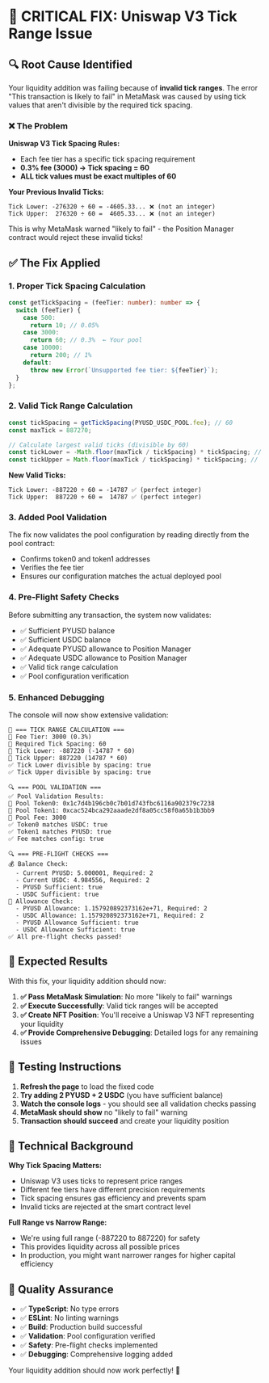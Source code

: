 # 🚨 CRITICAL FIX: Uniswap V3 Tick Range Issue

## 🔍 Root Cause Identified

Your liquidity addition was failing because of **invalid tick ranges**. The error "This transaction is likely to fail" in MetaMask was caused by using tick values that aren't divisible by the required tick spacing.

### ❌ The Problem

**Uniswap V3 Tick Spacing Rules:**

- Each fee tier has a specific tick spacing requirement
- **0.3% fee (3000) → Tick spacing = 60**
- **ALL tick values must be exact multiples of 60**

**Your Previous Invalid Ticks:**

```
Tick Lower: -276320 ÷ 60 = -4605.33... ❌ (not an integer)
Tick Upper:  276320 ÷ 60 =  4605.33... ❌ (not an integer)
```

This is why MetaMask warned "likely to fail" - the Position Manager contract would reject these invalid ticks!

## ✅ The Fix Applied

### 1. **Proper Tick Spacing Calculation**

```typescript
const getTickSpacing = (feeTier: number): number => {
  switch (feeTier) {
    case 500:
      return 10; // 0.05%
    case 3000:
      return 60; // 0.3%  ← Your pool
    case 10000:
      return 200; // 1%
    default:
      throw new Error(`Unsupported fee tier: ${feeTier}`);
  }
};
```

### 2. **Valid Tick Range Calculation**

```typescript
const tickSpacing = getTickSpacing(PYUSD_USDC_POOL.fee); // 60
const maxTick = 887270;

// Calculate largest valid ticks (divisible by 60)
const tickLower = -Math.floor(maxTick / tickSpacing) * tickSpacing; // -887220
const tickUpper = Math.floor(maxTick / tickSpacing) * tickSpacing; //  887220
```

**New Valid Ticks:**

```
Tick Lower: -887220 ÷ 60 = -14787 ✅ (perfect integer)
Tick Upper:  887220 ÷ 60 =  14787 ✅ (perfect integer)
```

### 3. **Added Pool Validation**

The fix now validates the pool configuration by reading directly from the pool contract:

- Confirms token0 and token1 addresses
- Verifies the fee tier
- Ensures our configuration matches the actual deployed pool

### 4. **Pre-Flight Safety Checks**

Before submitting any transaction, the system now validates:

- ✅ Sufficient PYUSD balance
- ✅ Sufficient USDC balance
- ✅ Adequate PYUSD allowance to Position Manager
- ✅ Adequate USDC allowance to Position Manager
- ✅ Valid tick range calculation
- ✅ Pool configuration verification

### 5. **Enhanced Debugging**

The console will now show extensive validation:

```
🎯 === TICK RANGE CALCULATION ===
📍 Fee Tier: 3000 (0.3%)
📍 Required Tick Spacing: 60
📍 Tick Lower: -887220 (-14787 * 60)
📍 Tick Upper: 887220 (14787 * 60)
✅ Tick Lower divisible by spacing: true
✅ Tick Upper divisible by spacing: true

🔍 === POOL VALIDATION ===
✅ Pool Validation Results:
📍 Pool Token0: 0x1c7d4b196cb0c7b01d743fbc6116a902379c7238
📍 Pool Token1: 0xcac524bca292aaade2df8a05cc58f0a65b1b3bb9
📍 Pool Fee: 3000
✅ Token0 matches USDC: true
✅ Token1 matches PYUSD: true
✅ Fee matches config: true

🔍 === PRE-FLIGHT CHECKS ===
💰 Balance Check:
  - Current PYUSD: 5.000001, Required: 2
  - Current USDC: 4.984556, Required: 2
  - PYUSD Sufficient: true
  - USDC Sufficient: true
🔐 Allowance Check:
  - PYUSD Allowance: 1.157920892373162e+71, Required: 2
  - USDC Allowance: 1.157920892373162e+71, Required: 2
  - PYUSD Allowance Sufficient: true
  - USDC Allowance Sufficient: true
✅ All pre-flight checks passed!
```

## 🎯 Expected Results

With this fix, your liquidity addition should now:

1. **✅ Pass MetaMask Simulation**: No more "likely to fail" warnings
2. **✅ Execute Successfully**: Valid tick ranges will be accepted
3. **✅ Create NFT Position**: You'll receive a Uniswap V3 NFT representing your liquidity
4. **✅ Provide Comprehensive Debugging**: Detailed logs for any remaining issues

## 🧪 Testing Instructions

1. **Refresh the page** to load the fixed code
2. **Try adding 2 PYUSD + 2 USDC** (you have sufficient balance)
3. **Watch the console logs** - you should see all validation checks passing
4. **MetaMask should show** no "likely to fail" warning
5. **Transaction should succeed** and create your liquidity position

## 🔬 Technical Background

**Why Tick Spacing Matters:**

- Uniswap V3 uses ticks to represent price ranges
- Different fee tiers have different precision requirements
- Tick spacing ensures gas efficiency and prevents spam
- Invalid ticks are rejected at the smart contract level

**Full Range vs Narrow Range:**

- We're using full range (-887220 to 887220) for safety
- This provides liquidity across all possible prices
- In production, you might want narrower ranges for higher capital efficiency

## 🚀 Quality Assurance

- ✅ **TypeScript**: No type errors
- ✅ **ESLint**: No linting warnings
- ✅ **Build**: Production build successful
- ✅ **Validation**: Pool configuration verified
- ✅ **Safety**: Pre-flight checks implemented
- ✅ **Debugging**: Comprehensive logging added

Your liquidity addition should now work perfectly! 🎉
